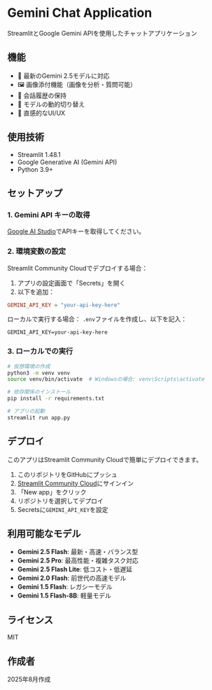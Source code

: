 # Gemini Chat Application

StreamlitとGoogle Gemini APIを使用したチャットアプリケーション

## 機能

- 🤖 最新のGemini 2.5モデルに対応
- 🖼️ 画像添付機能（画像を分析・質問可能）
- 💬 会話履歴の保持
- 🔄 モデルの動的切り替え
- 🎨 直感的なUI/UX

## 使用技術

- Streamlit 1.48.1
- Google Generative AI (Gemini API)
- Python 3.9+

## セットアップ

### 1. Gemini API キーの取得

[Google AI Studio](https://makersuite.google.com/app/apikey)でAPIキーを取得してください。

### 2. 環境変数の設定

Streamlit Community Cloudでデプロイする場合：
1. アプリの設定画面で「Secrets」を開く
2. 以下を追加：
```toml
GEMINI_API_KEY = "your-api-key-here"
```

ローカルで実行する場合：
`.env`ファイルを作成し、以下を記入：
```
GEMINI_API_KEY=your-api-key-here
```

### 3. ローカルでの実行

```bash
# 仮想環境の作成
python3 -m venv venv
source venv/bin/activate  # Windowsの場合: venv\Scripts\activate

# 依存関係のインストール
pip install -r requirements.txt

# アプリの起動
streamlit run app.py
```

## デプロイ

このアプリはStreamlit Community Cloudで簡単にデプロイできます。

1. このリポジトリをGitHubにプッシュ
2. [Streamlit Community Cloud](https://streamlit.io/cloud)にサインイン
3. 「New app」をクリック
4. リポジトリを選択してデプロイ
5. Secretsに`GEMINI_API_KEY`を設定

## 利用可能なモデル

- **Gemini 2.5 Flash**: 最新・高速・バランス型
- **Gemini 2.5 Pro**: 最高性能・複雑タスク対応
- **Gemini 2.5 Flash Lite**: 低コスト・低遅延
- **Gemini 2.0 Flash**: 前世代の高速モデル
- **Gemini 1.5 Flash**: レガシーモデル
- **Gemini 1.5 Flash-8B**: 軽量モデル

## ライセンス

MIT

## 作成者

2025年8月作成